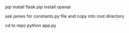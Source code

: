 pip install flask
pip install openai

ask james for constants.py file and copy into root directory

cd to repo
python app.py
